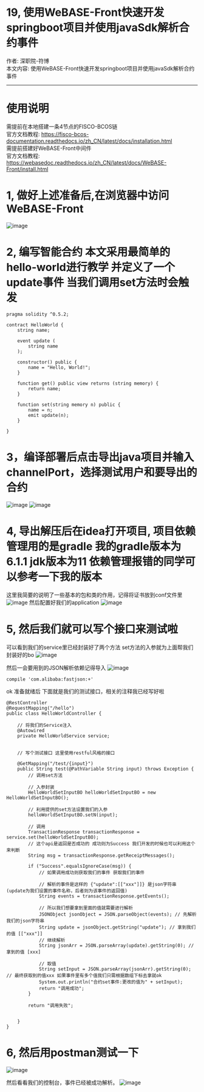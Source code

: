 # 19, 使用WeBASE-Front快速开发springboot项目并使用javaSdk解析合约事件
作者: 深职院-符博<br>
本文内容: 使用WeBASE-Front快速开发springboot项目并使用javaSdk解析合约事件

----------------------------------------

# 使用说明
需提前在本地搭建一条4节点的FISCO-BCOS链 <br>官方文档教程: https://fisco-bcos-documentation.readthedocs.io/zh_CN/latest/docs/installation.html<br>
需提前搭建好WeBASE-Front中间件 <br> 官方文档教程: https://webasedoc.readthedocs.io/zh_CN/latest/docs/WeBASE-Front/install.html

# 1, 做好上述准备后,在浏览器中访问 WeBASE-Front
![image](https://user-images.githubusercontent.com/103564714/163139344-af2beea2-31c8-45ef-8d92-1966b0240cc1.png)

# 2, 编写智能合约 本文采用最简单的hello-world进行教学 并定义了一个update事件 当我们调用set方法时会触发

```
pragma solidity ^0.5.2;

contract HelloWorld {
    string name;
    
    event update (
        string name
    );

    constructor() public {
        name = "Hello, World!";
    }

    function get() public view returns (string memory) {
        return name;
    }

    function set(string memory n) public {
        name = n;
        emit update(n);
    }
    
}
```

# 3，编译部署后点击导出java项目并输入channelPort，选择测试用户和要导出的合约
![image](https://user-images.githubusercontent.com/103564714/185935321-a43ac5b1-6239-430c-8abe-08ab71d08aa3.png)
![image](https://user-images.githubusercontent.com/103564714/185935538-a19efe57-02e6-44d8-b53e-a7ad1559ff38.png)


# 4, 导出解压后在idea打开项目, 项目依赖管理用的是gradle 我的gradle版本为6.1.1 jdk版本为11 依赖管理报错的同学可以参考一下我的版本
这里我简要的说明了一些基本的包和类的作用，记得将证书放到conf文件里
![image](https://user-images.githubusercontent.com/103564714/185937630-dcef7ac4-e2f3-4570-b22d-3e806d518bb6.png)
然后配置好我们的application
![image](https://user-images.githubusercontent.com/103564714/185939526-53146510-65f1-4b35-b669-e4d63af40302.png)




# 5, 然后我们就可以写个接口来测试啦
可以看到我们的service里已经封装好了两个方法 set方法的入参就为上面帮我们封装好的bo
![image](https://user-images.githubusercontent.com/103564714/185940930-cbf45886-6ba2-45fd-995f-151cc63c1aa0.png)

然后一会要用到的JSON解析依赖记得导入
![image](https://user-images.githubusercontent.com/103564714/185951011-0be07f63-e773-4451-8fa7-f46e6da1326e.png)

```
compile 'com.alibaba:fastjson:+'
```

ok 准备就绪后 下面就是我们的测试接口，相关的注释我已经写好啦

```
@RestController
@RequestMapping("/hello")
public class HelloWorldController {

    // 将我们的Service注入
    @Autowired
    private HelloWorldService service;


    // 写个测试接口 这里使用restful风格的接口

    @GetMapping("/test/{input}")
    public String test(@PathVariable String input) throws Exception {
        // 调用set方法

        // 入参封装
        HelloWorldSetInputBO helloWorldSetInputBO = new HelloWorldSetInputBO();

        // 利用提供的set方法设置我们的入参
        helloWorldSetInputBO.setN(input);

        // 调用
        TransactionResponse transactionResponse = service.set(helloWorldSetInputBO);
        // 这个api是返回是否成功的 成功则为Success 我们开发的时候也可以利用这个来判断
        String msg = transactionResponse.getReceiptMessages();

        if ("Success".equalsIgnoreCase(msg)) {
            // 如果调用成功则获取我们的事件 获取我们的事件

            // 解析的事件是这样的 {"update":[["xxx"]]} 是json字符串 (update为我们设置的事件名称，后者则为该事件的返回值)
            String events = transactionResponse.getEvents();

            // 所以我们想要拿到里面的值就需要进行解析
            JSONObject jsonObject = JSON.parseObject(events); // 先解析我们的json字符串
            String update = jsonObject.getString("update"); // 拿到我们的值 [["xxx"]]
            // 继续解析
            String jsonArr = JSON.parseArray(update).getString(0); // 拿到的值 [xxx]

            // 取值
            String setInput = JSON.parseArray(jsonArr).getString(0); // 最终获取到的值xxx 如果事件里有多个值我们只需根据数组下标去拿就ok
            System.out.println("合约set事件:更改的值为" + setInput);
            return "调用成功";
        }

        return "调用失败";


    }
}

```


# 6, 然后用postman测试一下
![image](https://user-images.githubusercontent.com/103564714/185951946-ea5a908e-4332-47ee-b8e8-6faa39bd6835.png)

然后看看我们的控制台，事件已经被成功解析。
![image](https://user-images.githubusercontent.com/103564714/185952162-c3d31ca3-5c26-4858-8deb-98703efc0798.png)




